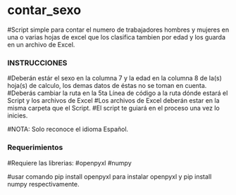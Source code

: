 # contar_sexo
#Script simple para contar el numero de trabajadores hombres y mujeres en una o varias hojas de excel que los clasifica tambien por edad y los guarda en un archivo de Excel.

###   INSTRUCCIONES  ###
#Deberán estár el sexo en la columna 7 y la edad en la columna 8 de la(s) hoja(s) de calculo, los demas datos de éstas no se toman en cuenta.
#Deberás cambiar la ruta en la 5ta Línea de código a la ruta dónde estará el Script y los archivos de Excel
#Los archivos de Excel deberán estar en la misma carpeta que el Script.
#El script te guiará en el proceso una vez lo inicies.

#NOTA: Solo reconoce el idioma Español.


### Requerimientos ###
#Requiere las librerias: 
#openpyxl
#numpy 

#usar comando pip install openpyxl para instalar openpyxl y pip install numpy respectivamente.
